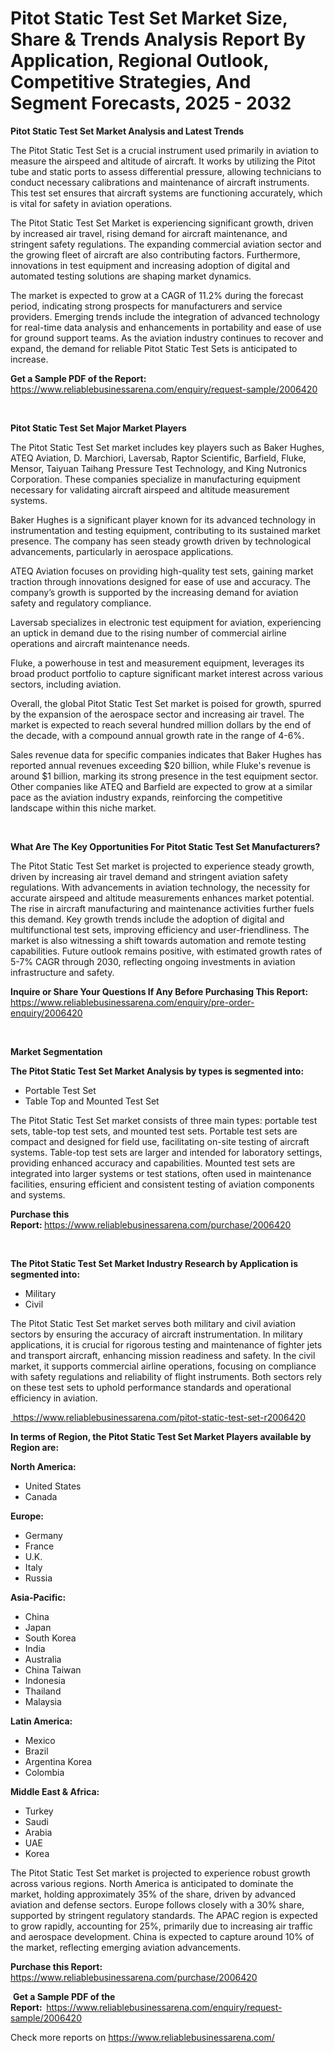 <p><h1>Pitot Static Test Set Market Size, Share & Trends Analysis Report By Application, Regional Outlook, Competitive Strategies, And Segment Forecasts, 2025 - 2032</h1></p><p><strong>Pitot Static Test Set Market Analysis and Latest Trends</strong></p>
<p><p>The Pitot Static Test Set is a crucial instrument used primarily in aviation to measure the airspeed and altitude of aircraft. It works by utilizing the Pitot tube and static ports to assess differential pressure, allowing technicians to conduct necessary calibrations and maintenance of aircraft instruments. This test set ensures that aircraft systems are functioning accurately, which is vital for safety in aviation operations.</p><p>The Pitot Static Test Set Market is experiencing significant growth, driven by increased air travel, rising demand for aircraft maintenance, and stringent safety regulations. The expanding commercial aviation sector and the growing fleet of aircraft are also contributing factors. Furthermore, innovations in test equipment and increasing adoption of digital and automated testing solutions are shaping market dynamics. </p><p>The market is expected to grow at a CAGR of 11.2% during the forecast period, indicating strong prospects for manufacturers and service providers. Emerging trends include the integration of advanced technology for real-time data analysis and enhancements in portability and ease of use for ground support teams. As the aviation industry continues to recover and expand, the demand for reliable Pitot Static Test Sets is anticipated to increase.</p></p>
<p><strong>Get a Sample PDF of the Report:&nbsp;</strong> <a href="https://www.reliablebusinessarena.com/enquiry/request-sample/2006420?utm_campaign=2225&utm_medium=2&utm_source=Github&utm_content=ia&utm_term=20022025&utm_id=pitot-static-test-set">https://www.reliablebusinessarena.com/enquiry/request-sample/2006420</a></p>
<p>&nbsp;</p>
<p><strong>Pitot Static Test Set Major Market Players</strong></p>
<p><p>The Pitot Static Test Set market includes key players such as Baker Hughes, ATEQ Aviation, D. Marchiori, Laversab, Raptor Scientific, Barfield, Fluke, Mensor, Taiyuan Taihang Pressure Test Technology, and King Nutronics Corporation. These companies specialize in manufacturing equipment necessary for validating aircraft airspeed and altitude measurement systems.</p><p>Baker Hughes is a significant player known for its advanced technology in instrumentation and testing equipment, contributing to its sustained market presence. The company has seen steady growth driven by technological advancements, particularly in aerospace applications.</p><p>ATEQ Aviation focuses on providing high-quality test sets, gaining market traction through innovations designed for ease of use and accuracy. The company’s growth is supported by the increasing demand for aviation safety and regulatory compliance.</p><p>Laversab specializes in electronic test equipment for aviation, experiencing an uptick in demand due to the rising number of commercial airline operations and aircraft maintenance needs.</p><p>Fluke, a powerhouse in test and measurement equipment, leverages its broad product portfolio to capture significant market interest across various sectors, including aviation.</p><p>Overall, the global Pitot Static Test Set market is poised for growth, spurred by the expansion of the aerospace sector and increasing air travel. The market is expected to reach several hundred million dollars by the end of the decade, with a compound annual growth rate in the range of 4-6%.</p><p>Sales revenue data for specific companies indicates that Baker Hughes has reported annual revenues exceeding $20 billion, while Fluke's revenue is around $1 billion, marking its strong presence in the test equipment sector. Other companies like ATEQ and Barfield are expected to grow at a similar pace as the aviation industry expands, reinforcing the competitive landscape within this niche market.</p></p>
<p>&nbsp;</p>
<p><strong>What Are The Key Opportunities For Pitot Static Test Set Manufacturers?</strong></p>
<p><p>The Pitot Static Test Set market is projected to experience steady growth, driven by increasing air travel demand and stringent aviation safety regulations. With advancements in aviation technology, the necessity for accurate airspeed and altitude measurements enhances market potential. The rise in aircraft manufacturing and maintenance activities further fuels this demand. Key growth trends include the adoption of digital and multifunctional test sets, improving efficiency and user-friendliness. The market is also witnessing a shift towards automation and remote testing capabilities. Future outlook remains positive, with estimated growth rates of 5-7% CAGR through 2030, reflecting ongoing investments in aviation infrastructure and safety.</p></p>
<p><strong>Inquire or Share Your Questions If Any Before Purchasing This Report:</strong> <a href="https://www.reliablebusinessarena.com/enquiry/pre-order-enquiry/2006420?utm_campaign=2225&utm_medium=2&utm_source=Github&utm_content=ia&utm_term=20022025&utm_id=pitot-static-test-set">https://www.reliablebusinessarena.com/enquiry/pre-order-enquiry/2006420</a></p>
<p>&nbsp;</p>
<p><strong>Market Segmentation</strong></p>
<p><strong>The Pitot Static Test Set Market Analysis by types is segmented into:</strong></p>
<p><ul><li>Portable Test Set</li><li>Table Top and Mounted Test Set</li></ul></p>
<p><p>The Pitot Static Test Set market consists of three main types: portable test sets, table-top test sets, and mounted test sets. Portable test sets are compact and designed for field use, facilitating on-site testing of aircraft systems. Table-top test sets are larger and intended for laboratory settings, providing enhanced accuracy and capabilities. Mounted test sets are integrated into larger systems or test stations, often used in maintenance facilities, ensuring efficient and consistent testing of aviation components and systems.</p></p>
<p><strong>Purchase this Report:&nbsp;</strong><a href="https://www.reliablebusinessarena.com/purchase/2006420?utm_campaign=2225&utm_medium=2&utm_source=Github&utm_content=ia&utm_term=20022025&utm_id=pitot-static-test-set">https://www.reliablebusinessarena.com/purchase/2006420</a></p>
<p>&nbsp;</p>
<p><strong>The Pitot Static Test Set Market Industry Research by Application is segmented into:</strong></p>
<p><ul><li>Military</li><li>Civil</li></ul></p>
<p><p>The Pitot Static Test Set market serves both military and civil aviation sectors by ensuring the accuracy of aircraft instrumentation. In military applications, it is crucial for rigorous testing and maintenance of fighter jets and transport aircraft, enhancing mission readiness and safety. In the civil market, it supports commercial airline operations, focusing on compliance with safety regulations and reliability of flight instruments. Both sectors rely on these test sets to uphold performance standards and operational efficiency in aviation.</p></p>
<p><a href="https://www.reliablebusinessarena.com/pitot-static-test-set-r2006420?utm_campaign=2225&utm_medium=2&utm_source=Github&utm_content=ia&utm_term=20022025&utm_id=pitot-static-test-set">&nbsp;https://www.reliablebusinessarena.com/pitot-static-test-set-r2006420</a></p>
<p><strong>In terms of Region, the Pitot Static Test Set Market Players available by Region are:</strong></p>
<p>
    <p> <strong> North America: </strong>
        <ul>
            <li>United States</li>
            <li>Canada</li>
        </ul>
        </p> 
    <p> <strong> Europe: </strong>
        <ul>
            <li>Germany</li>
            <li>France</li>
            <li>U.K.</li>
            <li>Italy</li>
            <li>Russia</li>
        </ul>
        </p> 
    <p> <strong> Asia-Pacific: </strong>
        <ul>
            <li>China</li>
            <li>Japan</li>
            <li>South Korea</li>
            <li>India</li>
            <li>Australia</li>
            <li>China Taiwan</li>
            <li>Indonesia</li>
            <li>Thailand</li>
            <li>Malaysia</li>
        </ul>
        </p> 
    <p> <strong> Latin America: </strong>
        <ul>
            <li>Mexico</li>
            <li>Brazil</li>
            <li>Argentina Korea</li>
            <li>Colombia</li>
        </ul>
        </p> 
    <p> <strong> Middle East & Africa: </strong>
        <ul>
            <li>Turkey</li>
            <li>Saudi</li>
            <li>Arabia</li>
            <li>UAE</li>
            <li>Korea</li>
        </ul>
    </p>
    </p>
<p><p>The Pitot Static Test Set market is projected to experience robust growth across various regions. North America is anticipated to dominate the market, holding approximately 35% of the share, driven by advanced aviation and defense sectors. Europe follows closely with a 30% share, supported by stringent regulatory standards. The APAC region is expected to grow rapidly, accounting for 25%, primarily due to increasing air traffic and aerospace development. China is expected to capture around 10% of the market, reflecting emerging aviation advancements.</p></p>
<p><strong>Purchase this Report: </strong><a href="https://www.reliablebusinessarena.com/purchase/2006420?utm_campaign=2225&utm_medium=2&utm_source=Github&utm_content=ia&utm_term=20022025&utm_id=pitot-static-test-set">https://www.reliablebusinessarena.com/purchase/2006420</a></p>
<p>&nbsp;<strong>Get a Sample PDF of the Report:&nbsp;&nbsp;</strong><a href="https://www.reliablebusinessarena.com/enquiry/request-sample/2006420?utm_campaign=2225&utm_medium=2&utm_source=Github&utm_content=ia&utm_term=20022025&utm_id=pitot-static-test-set">https://www.reliablebusinessarena.com/enquiry/request-sample/2006420</a></p>
<p><strong></strong></p>
<p>Check more reports on <a href="https://www.reliablebusinessarena.com/?utm_campaign=2225&utm_medium=2&utm_source=Github&utm_content=ia&utm_term=20022025&utm_id=pitot-static-test-set">https://www.reliablebusinessarena.com/</a></p>